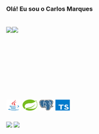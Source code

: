 ### Olá! Eu sou o Carlos Marques

#

<div style="display: flex;">
    <img src="https://github-readme-stats.vercel.app/api?username=carlosmarques10&show_icons=true&theme=transparent" style="height: 180px;">
    <img src="https://github-readme-stats.vercel.app/api/top-langs/?username=carlosmarques10&layout=compact&theme=transparent&card_width=230" style="height: 180px;">
</div>

<div style="display: inline_block"><br>
  <img align="center" alt="Carlos-Java" height="30" width="40" src="https://raw.githubusercontent.com/devicons/devicon/master/icons/java/java-original.svg">
  <img align="center" alt="Carlos-Spring" height="30" width="40" src="https://raw.githubusercontent.com/devicons/devicon/master/icons/spring/spring-original.svg">
  <img align="center" alt="Carlos-Postresql" height="30" width="40" src="https://raw.githubusercontent.com/devicons/devicon/master/icons/postgresql/postgresql-original.svg">
  <img align="center" alt="Carlos-Ts" height="30" width="40" src="https://raw.githubusercontent.com/devicons/devicon/master/icons/typescript/typescript-plain.svg">
</div>

##

<div> 
  <a href = "mailto:carrlosmr@gmail.com"><img src="https://img.shields.io/badge/-Gmail-%23333?style=for-the-badge&logo=gmail&logoColor=white" target="_blank"></a>
  <a href="https://www.linkedin.com/in/carlos-marques0/" target="_blank"><img src="https://img.shields.io/badge/-LinkedIn-%230077B5?style=for-the-badge&logo=linkedin&logoColor=white" target="_blank"></a> 
</div>
